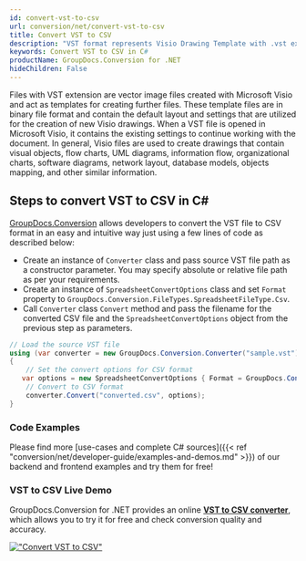 ```yaml
---
id: convert-vst-to-csv
url: conversion/net/convert-vst-to-csv
title: Convert VST to CSV
description: "VST format represents Visio Drawing Template with .vst extension. Learn how to convert VST to CSV file programmatically in C# language using GroupDocs.Conversion for .NET library."
keywords: Convert VST to CSV in C#
productName: GroupDocs.Conversion for .NET
hideChildren: False
---
```


Files with VST extension are vector image files created with Microsoft Visio and act as templates for creating further files. These template files are in binary file format and contain the default layout and settings that are utilized for the creation of new Visio drawings. When a VST file is opened in Microsoft Visio, it contains the existing settings to continue working with the document. In general, Visio files are used to create drawings that contain visual objects, flow charts, UML diagrams, information flow, organizational charts, software diagrams, network layout, database models, objects mapping, and other similar information.

## Steps to convert VST to CSV in C#

[GroupDocs.Conversion](https://products.groupdocs.com/conversion/net) allows developers to convert the VST file to CSV format in an easy and intuitive way just using a few lines of code as described below:

* Create an instance of `Converter` class and pass source VST file path as a constructor parameter. You may specify absolute or relative file path as per your requirements. 
* Create an instance of `SpreadsheetConvertOptions` class and set `Format` property to `GroupDocs.Conversion.FileTypes.SpreadsheetFileType.Csv`.
* Call `Converter` class `Convert` method and pass the filename for the converted CSV file and the `SpreadsheetConvertOptions` object from the previous step as parameters.

```csharp
// Load the source VST file
using (var converter = new GroupDocs.Conversion.Converter("sample.vst"))
{
    // Set the convert options for CSV format
   var options = new SpreadsheetConvertOptions { Format = GroupDocs.Conversion.FileTypes.SpreadsheetFileType.Csv };
    // Convert to CSV format
    converter.Convert("converted.csv", options);
}
```

### Code Examples

Please find more [use-cases and complete C# sources]({{< ref "conversion/net/developer-guide/examples-and-demos.md" >}}) of our backend and frontend examples and try them for free!

### VST to CSV Live Demo

GroupDocs.Conversion for .NET provides an online [**VST to CSV converter**](https://products.groupdocs.app/conversion/vst-to-csv), which allows you to try it for free and check conversion quality and accuracy.

[!["Convert VST to CSV"](conversion/net/images/convert-to-csv/convert-vst-to-csv.png)](https://products.groupdocs.app/conversion/vst-to-csv)